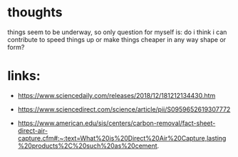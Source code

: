# thoughts
things seem to be underway, so only question for myself is:
do i think i can contribute to speed things up or make things cheaper in any way shape or form?

# links:
- https://www.sciencedaily.com/releases/2018/12/181212134430.htm

- https://www.sciencedirect.com/science/article/pii/S0959652619307772

- https://www.american.edu/sis/centers/carbon-removal/fact-sheet-direct-air-capture.cfm#:~:text=What%20is%20Direct%20Air%20Capture,lasting%20products%2C%20such%20as%20cement.